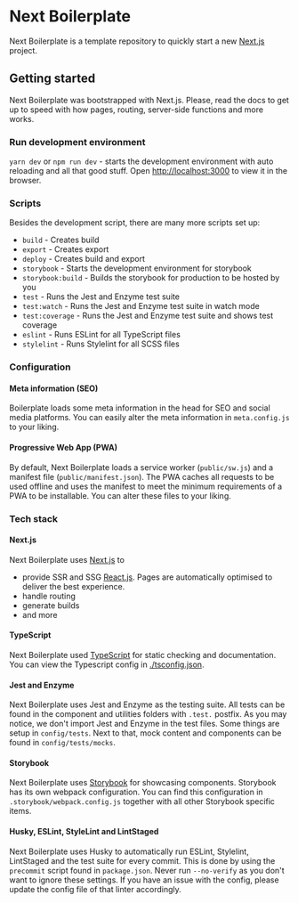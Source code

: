 # Next Boilerplate

Next Boilerplate is a template repository to quickly start a new [Next.js](https://nextjs.org/docs/getting-started) project.

## Getting started
Next Boilerplate was bootstrapped with Next.js. Please, read the docs to get up to speed with how pages, routing, server-side functions and more works.

### Run development environment
`yarn dev` or `npm run dev` - starts the development environment with auto reloading and all that good stuff.
Open [http://localhost:3000](http://localhost:3000) to view it in the browser.

### Scripts
Besides the development script, there are many more scripts set up:

* `build` - Creates build
* `export` - Creates export
* `deploy` - Creates build and export
* `storybook` - Starts the development environment for storybook
* `storybook:build` - Builds the storybook for production to be hosted by you
* `test` - Runs the Jest and Enzyme test suite
* `test:watch` - Runs the Jest and Enzyme test suite in watch mode
* `test:coverage` - Runs the Jest and Enzyme test suite and shows test coverage
* `eslint` - Runs ESLint for all TypeScript files
* `stylelint` - Runs Stylelint for all SCSS files

### Configuration
#### Meta information (SEO)
Boilerplate loads some meta information in the head for SEO and social media platforms. You can easily alter the meta information in `meta.config.js` to your liking.

#### Progressive Web App (PWA)
By default, Next Boilerplate loads a service worker (`public/sw.js`) and a manifest file (`public/manifest.json`). The PWA caches all requests to be used offline and uses the manifest to meet the minimum requirements of a PWA to be installable. You can alter these files to your liking.

### Tech stack
#### Next.js
Next Boilerplate uses [Next.js](https://nextjs.org/)  to
* provide SSR and SSG [React.js](https://reactjs.org/). Pages are automatically optimised to deliver the best experience.
* handle routing
* generate builds
* and more

#### TypeScript
Next Boilerplate used [TypeScript](https://www.typescriptlang.org/) for static checking and documentation. You can view the Typescript config in [./tsconfig.json](./tsconfig.json).

#### Jest and Enzyme
Next Boilerplate uses Jest and Enzyme as the testing suite. All tests can be found in the component and utilities folders with `.test.` postfix. As you may notice, we don't import Jest and Enzyme in the test files. Some things are setup in `config/tests`. Next to that, mock content and components can be found in `config/tests/mocks`.

#### Storybook
Next Boilerplate uses [Storybook](https://storybook.js.org/) for showcasing components. Storybook has its own webpack configuration. You can find this configuration in `.storybook/webpack.config.js` together with all other Storybook specific items.

#### Husky, ESLint, StyleLint and LintStaged
Next Boilerplate uses Husky to automatically run ESLint, Stylelint, LintStaged and the test suite for every commit. This is done by using the `precommit` script found in `package.json`. Never run `--no-verify` as you don't want to ignore these settings. If you have an issue with the config, please update the config file of that linter accordingly.